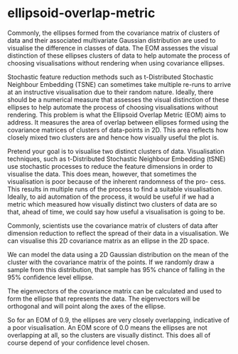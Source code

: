 # ellipsoid-overlap-metric
Commonly, the ellipses formed from the covariance matrix of clusters of data and their associated multivariate Gaussian distribution are used to visualise the difference in classes
of data. The EOM assesses the visual distinction of these ellipses clusters of data to help automate the process of choosing visualisations without rendering when using covariance ellipses. 

Stochastic feature reduction methods such as t-Distributed Stochastic Neighbour Embedding (TSNE) can sometimes take multiple re-runs to arrive at an instructive visualisation due to their random nature. Ideally, there should be a numerical measure that assesses the visual distinction of these ellipses to help automate the process of choosing visualisations without rendering. This problem is what the Ellipsoid Overlap Metric (EOM) aims to address. It measures the area of overlap between ellipses formed using the covariance matrices of clusters of data-points in 2D. This area reflects how closely mixed two clusters are and hence how visually useful the plot is.

Pretend your goal is to visualise two distinct clusters of data. Visualisation techniques, such as t-Distributed Stochastic Neighbour Embedding (tSNE) use stochastic processes to reduce the feature dimensions in order to visualise the data. This does mean, however, that sometimes the visualisation is poor because of the inherent randomness of the pro- cess. This results in multiple runs of the process to find a suitable visualisation. Ideally, to aid automation of the process, it would be useful if we had a metric which measured how visually distinct two clusters of data are so that, ahead of time, we could say how useful a visualisation is going to be.

Commonly, scientists use the covariance matrix of clusters of data after dimension reduction to reflect the spread of their data in a visualisation. We can visualise this 2D covariance matrix as an ellipse in the 2D space.

We can model the data using a 2D Gaussian distribution on the mean of the cluster with the covariance matrix of the points. If we randomly draw a sample from this distribution, that sample has 95% chance of falling in the 95% confidence level ellipse.

The eigenvectors of the covariance matrix can be calculated and used to form the ellipse that represents the data. The eigenvectors will be orthogonal and will point along the axes of the ellipse.

So for an EOM of 0.9, the ellipses are very closely overlapping, indicative of a poor visualisation. An EOM score of 0.0 means the ellipses are not overlapping at all, so the clusters are visually distinct. This does all of course depend of your confidence level chosen.
